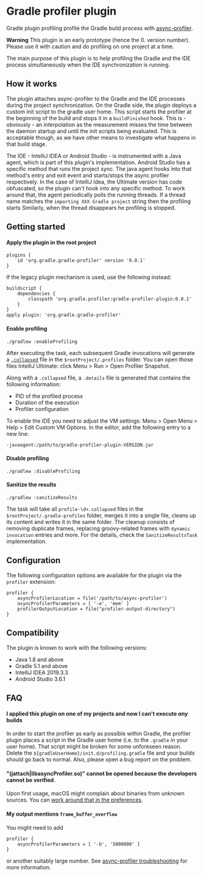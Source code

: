# Gradle profiler plugin

Gradle plugin profiling profile the Gradle build process with [async-profiler](https://github.com/jvm-profiling-tools/async-profiler). 

**Warning** This plugin is an early prototype (hence the 0. version number). 
Please use it with caution and do profiling on one project at a time.

The main purpose of this plugin is to help profiling the Gradle and the IDE process simultaneously when the IDE synchronization is running.

## How it works

The plugin attaches async-profiler to the Gradle and the IDE processes during the project synchronization.
On the Gradle side, the plugin deploys a custom init script to the gradle user home. 
This script starts the profiler at the beginning of the build and stops it in a `buildFinished` hook.
This is - obviously - an interpolation as the measurement misses the time between the daemon startup and until the init scripts being evaluated.
This is acceptable though, as we have other means to investigate what happens in that build stage.

The IDE - IntelliJ IDEA or Android Studio - is instrumented with a Java agent, which is part of this plugin's implementation. 
Android Studio has a specific method that runs the project sync. The java agent hooks into that method's entry and exit
event and starts/stops the async profiler respectively.
In the case of IntelliJ Idea, the Ultimate version has code obfuscated, so the plugin can't hook into any specific method. 
To work around that, the agent periodically polls the running threads. 
If a thread name matches the `importing XXX Gradle project` string then the profiling starts
Similarly, when the thread disappears he profiling is stopped.

## Getting started

#### Apply the plugin in the root project

    plugins {
        id 'org.gradle.gradle-profiler' version '0.0.1'
    }

If the legacy plugin mechanism is used, use the following instead:

    buildscript {
        dependencies {
            classpath 'org.gradle.profiler:gradle-profiler-plugin:0.0.1'
        }
    }
    apply plugin: 'org.gradle.gradle-profiler'

#### Enable profiling

    ./gradlew :enableProfiling

After executing the task, each subsequent Gradle invocations will generate a [`.collapsed`](https://github.com/brendangregg/FlameGraph) file in the `$rootProject/.profiles` folder.
You can open those files IntelliJ Ultimate: click Menu > Run > Open Profiler Snapshot.
 
Along with a `.collapsed` file, a `.details` file is generated that contains the following information:
 - PID of the profiled process
 - Duration of the execution
 - Profiler configuration 

To enable the IDE you need to adjust the VM settings: Menu > Open Menu > Help > Edit Custom VM Options. In the editor, add the following entry to a new line:

    -javaagent:/path/to/gradle-profiler-plugin-VERSION.jar


#### Disable profiling

    ./gradlew :disableProfiling
    
#### Sanitize the results

    ./gradlew :sanitizeResults
    
The task will take all `profile-\d+.collapsed` files in the `$rootProject/.gradle-profiles` folder, merges it into a single file, cleans up its content and writes it in the same folder.
 The cleanup consists of removing duplicate frames, replacing groovy-related frames with `dynamic invocation` entries and more. 
 For the details, check the `SanitizeResultsTask` implementation.
## Configuration

The following configuration options are available for the plugin via the `profiler` extension:
```
profiler {
    asyncProfilerLocation = file('/path/to/async-profiler')
    asyncProfilerParameters = [ '-e', 'mem' ]
    profilerOutputLocation = file("profiler-output-directory") 
}
```

## Compatibility

The plugin is known to work with the following versions:
- Java 1.8 and above
- Gradle 5.1 and above
- IntelliJ IDEA 2019.3.3
- Android Studio 3.6.1

## FAQ

#### I applied this plugin on one of my projects and now I can't execute _any_ builds

In order to start the profiler as early as possible within Gradle, the profiler plugin places a script in the Gradle user home (i.e. to the `.gradle` in your user home).
That script might be broken for some unforeseen reason.
Delete the `${gradleUserHome}/init.d/profiling.gradle` file and your builds should go back to normal.
Also, please open a bug report on the problem.

#### "(jattach|libasyncProfiler.so)" cannot be opened because the developers cannot be verified.

Upon first usage, macOS might complain about binaries from unknown sources. You can [work around that in the preferences](https://support.apple.com/guide/mac-help/open-a-mac-app-from-an-unidentified-developer-mh40616/mac).

#### My output mentions `frame_buffer_overflow`

You might need to add
```
profiler {
    asyncProfilerParameters = [ '-b', '5000000' ]
}
```
or another suitably large number. See [async-profiler troubleshooting](https://github.com/jvm-profiling-tools/async-profiler#troubleshooting) for more information.

